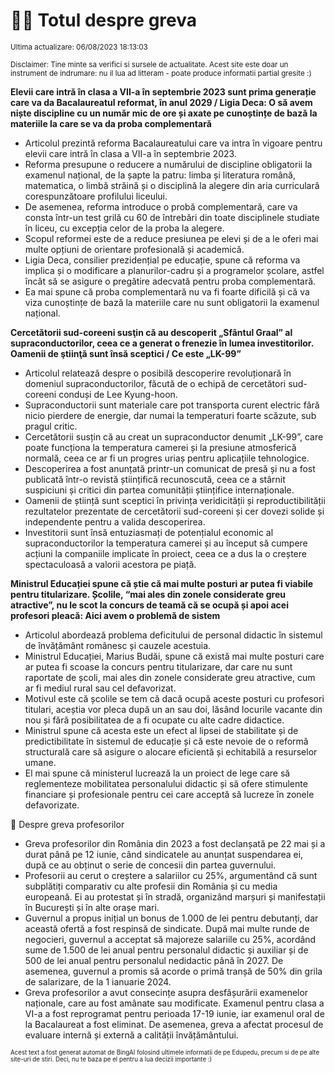 # 👩‍🏫 Totul despre greva
<sub>Ultima actualizare: 06/08/2023 18:13:03</sub>

<sub>Disclaimer: Tine minte sa verifici si sursele de actualitate. Acest site este doar un instrument de indrumare: nu il lua ad litteram - poate produce informatii partial gresite :)</sub>

**Elevii care intră în clasa a VII-a în septembrie 2023 sunt prima generație care va da Bacalaureatul reformat, în anul 2029 / Ligia Deca: O să avem niște discipline cu un număr mic de ore și axate pe cunoștințe de bază la materiile la care se va da proba complementară**
- Articolul prezintă reforma Bacalaureatului care va intra în vigoare pentru elevii care intră în clasa a VII-a în septembrie 2023.
- Reforma presupune o reducere a numărului de discipline obligatorii la examenul național, de la șapte la patru: limba și literatura română, matematica, o limbă străină și o disciplină la alegere din aria curriculară corespunzătoare profilului liceului.
- De asemenea, reforma introduce o probă complementară, care va consta într-un test grilă cu 60 de întrebări din toate disciplinele studiate în liceu, cu excepția celor de la proba la alegere.
- Scopul reformei este de a reduce presiunea pe elevi și de a le oferi mai multe opțiuni de orientare profesională și academică.
- Ligia Deca, consilier prezidențial pe educație, spune că reforma va implica și o modificare a planurilor-cadru și a programelor școlare, astfel încât să se asigure o pregătire adecvată pentru proba complementară.
- Ea mai spune că proba complementară nu va fi foarte dificilă și că va viza cunoștințe de bază la materiile care nu sunt obligatorii la examenul național.

**Cercetătorii sud-coreeni susţin că au descoperit „Sfântul Graal” al supraconductorilor, ceea ce a generat o frenezie în lumea investitorilor. Oamenii de ştiinţă sunt însă sceptici / Ce este „LK-99”**
- Articolul relatează despre o posibilă descoperire revoluționară în domeniul supraconductorilor, făcută de o echipă de cercetători sud-coreeni conduși de Lee Kyung-hoon.
- Supraconductorii sunt materiale care pot transporta curent electric fără nicio pierdere de energie, dar numai la temperaturi foarte scăzute, sub pragul critic.
- Cercetătorii susțin că au creat un supraconductor denumit „LK-99”, care poate funcționa la temperatura camerei și la presiune atmosferică normală, ceea ce ar fi un progres uriaș pentru aplicațiile tehnologice.
- Descoperirea a fost anunțată printr-un comunicat de presă și nu a fost publicată într-o revistă științifică recunoscută, ceea ce a stârnit suspiciuni și critici din partea comunității științifice internaționale.
- Oamenii de știință sunt sceptici în privința veridicității și reproductibilității rezultatelor prezentate de cercetătorii sud-coreeni și cer dovezi solide și independente pentru a valida descoperirea.
- Investitorii sunt însă entuziasmați de potențialul economic al supraconductorilor la temperatura camerei și au început să cumpere acțiuni la companiile implicate în proiect, ceea ce a dus la o creștere spectaculoasă a valorii acestora pe piață.

**Ministrul Educației spune că știe că mai multe posturi ar putea fi viabile pentru titularizare. Școlile, “mai ales din zonele considerate greu atractive”, nu le scot la concurs de teamă că se ocupă și apoi acei profesori pleacă: Aici avem o problemă de sistem**
- Articolul abordează problema deficitului de personal didactic în sistemul de învățământ românesc și cauzele acestuia.
- Ministrul Educației, Marius Budăi, spune că există mai multe posturi care ar putea fi scoase la concurs pentru titularizare, dar care nu sunt raportate de școli, mai ales din zonele considerate greu atractive, cum ar fi mediul rural sau cel defavorizat.
- Motivul este că școlile se tem că dacă ocupă aceste posturi cu profesori titulari, aceștia vor pleca după un an sau doi, lăsând locurile vacante din nou și fără posibilitatea de a fi ocupate cu alte cadre didactice.
- Ministrul spune că acesta este un efect al lipsei de stabilitate și de predictibilitate în sistemul de educație și că este nevoie de o reformă structurală care să asigure o alocare eficientă și echitabilă a resurselor umane.
- El mai spune că ministerul lucrează la un proiect de lege care să reglementeze mobilitatea personalului didactic și să ofere stimulente financiare și profesionale pentru cei care acceptă să lucreze în zonele defavorizate.

🏫 Despre greva profesorilor
- Greva profesorilor din România din 2023 a fost declanșată pe 22 mai și a durat până pe 12 iunie, când sindicatele au anunțat suspendarea ei, după ce au obținut o serie de concesii din partea guvernului.
- Profesorii au cerut o creștere a salariilor cu 25%, argumentând că sunt subplătiți comparativ cu alte profesii din România și cu media europeană. Ei au protestat și în stradă, organizând marșuri și manifestații în București și în alte orașe mari.
- Guvernul a propus inițial un bonus de 1.000 de lei pentru debutanți, dar această ofertă a fost respinsă de sindicate. După mai multe runde de negocieri, guvernul a acceptat să majoreze salariile cu 25%, acordând sume de 1.500 de lei anual pentru personalul didactic și auxiliar și de 500 de lei anual pentru personalul nedidactic până în 2027. De asemenea, guvernul a promis să acorde o primă tranșă de 50% din grila de salarizare, de la 1 ianuarie 2024.
- Greva profesorilor a avut consecințe asupra desfășurării examenelor naționale, care au fost amânate sau modificate. Examenul pentru clasa a VI-a a fost reprogramat pentru perioada 17-19 iunie, iar examenul oral de la Bacalaureat a fost eliminat. De asemenea, greva a afectat procesul de evaluare internă și externă a calității învățământului.


<sub><sub>Acest text a fost generat automat de BingAI folosind ultimele informatii de pe Edupedu, precum si de pe alte site-uri de stiri. Deci, nu te baza pe el pentru a lua decizii importante :)</sub></sub>